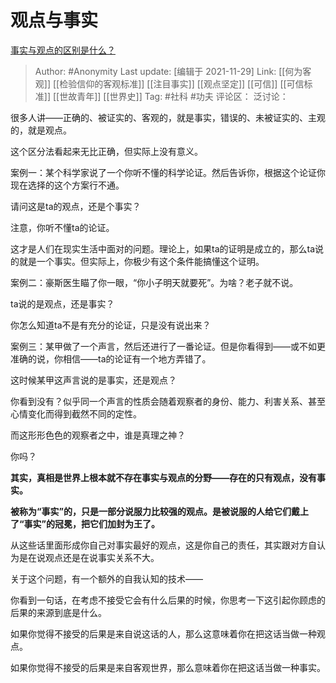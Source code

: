 # 观点与事实
[事实与观点的区别是什么？](https://www.zhihu.com/question/21304080/answer/2235939694)

> Author: #Anonymity
> Last update: [编辑于 2021-11-29]
> Link: [[何为客观]] [[检验信仰的客观标准]] [[注目事实]] [[观点坚定]] [[可信]] [[可信标准]] [[世故青年]] [[世界史]]
> Tag: #社科 #功夫
> 评论区：
> 泛讨论：

很多人讲——正确的、被证实的、客观的，就是事实，错误的、未被证实的、主观的，就是观点。

这个区分法看起来无比正确，但实际上没有意义。

案例一：某个科学家说了一个你听不懂的科学论证。然后告诉你，根据这个论证你现在选择的这个方案行不通。

请问这是ta的观点，还是个事实？

注意，你听不懂ta的论证。

这才是人们在现实生活中面对的问题。理论上，如果ta的证明是成立的，那么ta说的就是一个事实。但实际上，你极少有这个条件能搞懂这个证明。

案例二：豪斯医生瞄了你一眼，“你小子明天就要死”。为啥？老子就不说。

ta说的是观点，还是事实？

你怎么知道ta不是有充分的论证，只是没有说出来？

案例三：某甲做了一个声言，然后还进行了一番论证。但是你看得到——或不如更准确的说，你相信——ta的论证有一个地方弄错了。

这时候某甲这声言说的是事实，还是观点？

你看到没有？似乎同一个声言的性质会随着观察者的身份、能力、利害关系、甚至心情变化而得到截然不同的定性。

而这形形色色的观察者之中，谁是真理之神？

你吗？

**其实，真相是世界上根本就不存在事实与观点的分野——存在的只有观点，没有事实。**

**被称为“事实”的，只是一部分说服力比较强的观点。是被说服的人给它们戴上了“事实”的冠冕，把它们加封为王了。**

从这些话里面形成你自己对事实最好的观点，这是你自己的责任，其实跟对方自认为是在说观点还是在说事实关系不大。

关于这个问题，有一个额外的自我认知的技术——

你看到一句话，在考虑不接受它会有什么后果的时候，你思考一下这引起你顾虑的后果的来源到底是什么。

如果你觉得不接受的后果是来自说这话的人，那么这意味着你在把这话当做一种观点。

如果你觉得不接受的后果是来自客观世界，那么意味着你在把这话当做一种事实。
